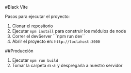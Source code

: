 #Black Vite

Pasos para ejecutar el proyecto:

1. Clonar el repositorio
2. Ejecutar ``npm install`` para construir los módulos de node
3. Correr el devServer ```npm run dev``
4. Abrir el proyecto en: ``http://loclahost:3000``

##Producción
1. Ejecutar ``npm run build``
2. Tomar la carpeta ``dist`` y despregarla a nuestro servidor